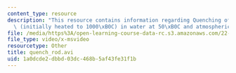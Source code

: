 ```yaml
---
content_type: resource
description: "This resource contains information regarding Quenching of a steel rodlet\
  \ (initially heated to 1000\xB0C) in water at 50\xB0C and atmospheric pressure."
file: /media/https%3A/open-learning-course-data-rc.s3.amazonaws.com/22-312-engineering-of-nuclear-reactors-fall-2015/1a0dcde2dbbd03dc468b5af43fe31f1b_quench_rod.avi
file_type: video/x-msvideo
resourcetype: Other
title: quench_rod.avi
uid: 1a0dcde2-dbbd-03dc-468b-5af43fe31f1b
---
```

